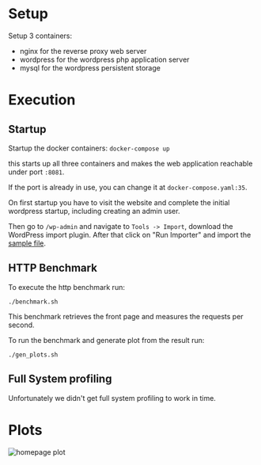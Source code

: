 # Setup

Setup 3 containers:
- nginx for the reverse proxy web server
- wordpress for the wordpress php application server
- mysql for the wordpress persistent storage


# Execution

## Startup

Startup the docker containers:
```docker-compose up```

this starts up all three containers and makes the web application reachable under port `:8081`.

If the port is already in use, you can change it at `docker-compose.yaml:35`.

On first startup you have to visit the website and complete the initial wordpress startup, including creating an admin user.

Then go to `/wp-admin` and navigate to `Tools -> Import`, download the WordPress import plugin. After that click on "Run Importer" and import the [sample file](https://raw.githubusercontent.com/WPTT/theme-test-data/master/themeunittestdata.wordpress.xml).


## HTTP Benchmark

To execute the http benchmark run:

```
./benchmark.sh
```

This benchmark retrieves the front page and measures the requests per second. 


To run the benchmark and generate plot from the result run:
```
./gen_plots.sh
```


## Full System profiling 

Unfortunately we didn't get full system profiling to work in time.


# Plots 

![homepage plot](./plot.png)


